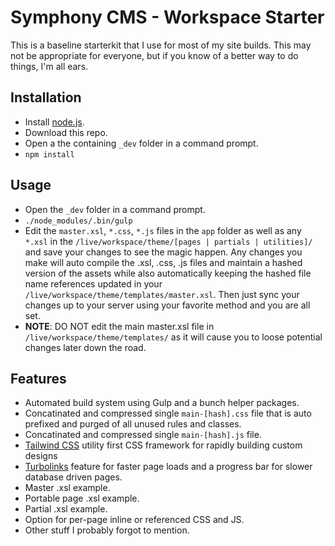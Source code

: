 # Symphony CMS - Workspace Starter
This is a baseline starterkit that I use for most of my site builds. This may not be appropriate for everyone, but if you know of a better way to do things, I'm all ears.

Installation
------------
* Install [node.js](https://nodejs.org).
* Download this repo.
* Open a the containing `_dev` folder in a command prompt.
* `npm install`

Usage
-----
* Open the `_dev` folder in a command prompt.
* `./node_modules/.bin/gulp`
* Edit the `master.xsl`, `*.css`, `*.js` files in the `app` folder as well as any `*.xsl` in the `/live/workspace/theme/[pages | partials | utilities]/` and save your changes to see the magic happen. Any changes you make will auto compile the .xsl, .css, .js files and maintain a hashed version of the assets while also automatically keeping the hashed file name references updated in your `/live/workspace/theme/templates/master.xsl`. Then just sync your changes up to your server using your favorite method and you are all set.
* **NOTE**: DO NOT edit the main master.xsl file in `/live/workspace/theme/templates/` as it will cause you to loose potential changes later down the road.

Features
--------
* Automated build system using Gulp and a bunch helper packages.
* Concatinated and compressed single `main-[hash].css` file that is auto prefixed and purged of all unused rules and classes.
* Concatinated and compressed single `main-[hash].js` file.
* [Tailwind CSS](https://tailwindcss.com/) utility first CSS framework for rapidly building custom designs
* [Turbolinks](https://github.com/turbolinks/turbolinks) feature for faster page loads and a progress bar for slower database driven pages.
* Master .xsl example.
* Portable page .xsl example.
* Partial .xsl example.
* Option for per-page inline or referenced CSS and JS.
* Other stuff I probably forgot to mention.